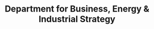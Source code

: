 ---
schema: default
title: Department for Business, Energy & Industrial Strategy
description: UK government department responsible for business, industrial strategy, science, energy and climate change
logo: 'https://upload.wikimedia.org/wikipedia/en/5/55/DBEIS_Departmental_Logo.svg'
type:
- UK Ministerial department
portal_url: 
org_url: https://www.gov.uk/government/organisations/department-for-business-energy-and-industrial-strategy
twitter_handle: beisgovuk
gss_code: 
wikidata_org_qid: Q25927629
wikidata_portal_qid: 
wdtk_id: beis
portal_type: 
---